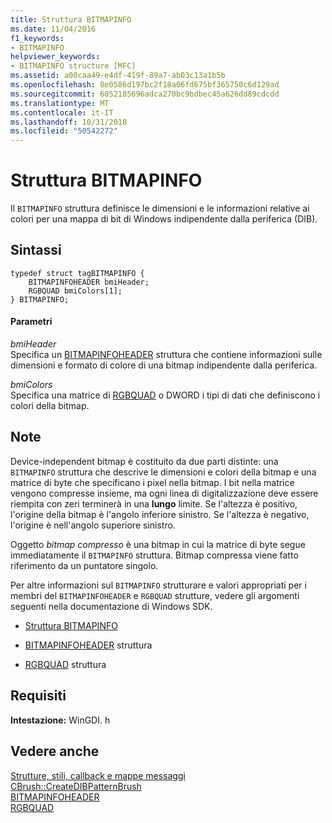```yaml
---
title: Struttura BITMAPINFO
ms.date: 11/04/2016
f1_keywords:
- BITMAPINFO
helpviewer_keywords:
- BITMAPINFO structure [MFC]
ms.assetid: a00caa49-e4df-419f-89a7-ab03c13a1b5b
ms.openlocfilehash: 8e0586d197bc2f18a06fd675bf365750c6d129ad
ms.sourcegitcommit: 6052185696adca270bc9bdbec45a626dd89cdcdd
ms.translationtype: MT
ms.contentlocale: it-IT
ms.lasthandoff: 10/31/2018
ms.locfileid: "50542272"
---
```

# <a name="bitmapinfo-structure"></a>Struttura BITMAPINFO

Il `BITMAPINFO` struttura definisce le dimensioni e le informazioni relative ai colori per una mappa di bit di Windows indipendente dalla periferica (DIB).

## <a name="syntax"></a>Sintassi

```
typedef struct tagBITMAPINFO {
    BITMAPINFOHEADER bmiHeader;
    RGBQUAD bmiColors[1];
} BITMAPINFO;
```

#### <a name="parameters"></a>Parametri

*bmiHeader*<br/>
Specifica un [BITMAPINFOHEADER](https://msdn.microsoft.com/library/windows/desktop/dd183376) struttura che contiene informazioni sulle dimensioni e formato di colore di una bitmap indipendente dalla periferica.

*bmiColors*<br/>
Specifica una matrice di [RGBQUAD](/windows/desktop/api/wingdi/ns-wingdi-tagrgbquad) o DWORD i tipi di dati che definiscono i colori della bitmap.

## <a name="remarks"></a>Note

Device-independent bitmap è costituito da due parti distinte: una `BITMAPINFO` struttura che descrive le dimensioni e colori della bitmap e una matrice di byte che specificano i pixel nella bitmap. I bit nella matrice vengono compresse insieme, ma ogni linea di digitalizzazione deve essere riempita con zeri terminerà in una **lungo** limite. Se l'altezza è positivo, l'origine della bitmap è l'angolo inferiore sinistro. Se l'altezza è negativo, l'origine è nell'angolo superiore sinistro.

Oggetto *bitmap compresso* è una bitmap in cui la matrice di byte segue immediatamente il `BITMAPINFO` struttura. Bitmap compressa viene fatto riferimento da un puntatore singolo.

Per altre informazioni sul `BITMAPINFO` strutturare e valori appropriati per i membri del `BITMAPINFOHEADER` e `RGBQUAD` strutture, vedere gli argomenti seguenti nella documentazione di Windows SDK.

- [Struttura BITMAPINFO](/windows/desktop/api/wingdi/ns-wingdi-tagbitmapinfo)

- [BITMAPINFOHEADER](https://msdn.microsoft.com/library/windows/desktop/dd183376) struttura

- [RGBQUAD](/windows/desktop/api/wingdi/ns-wingdi-tagrgbquad) struttura

## <a name="requirements"></a>Requisiti

**Intestazione:** WinGDI. h

## <a name="see-also"></a>Vedere anche

[Strutture, stili, callback e mappe messaggi](../../mfc/reference/structures-styles-callbacks-and-message-maps.md)<br/>
[CBrush::CreateDIBPatternBrush](../../mfc/reference/cbrush-class.md#createdibpatternbrush)<br/>
[BITMAPINFOHEADER](https://msdn.microsoft.com/library/windows/desktop/dd183376)<br/>
[RGBQUAD](/windows/desktop/api/wingdi/ns-wingdi-tagrgbquad)

